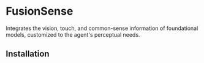 # FusionSense
Integrates the vision, touch, and common-sense information of foundational models, customized to the agent's perceptual needs.

## Installation
